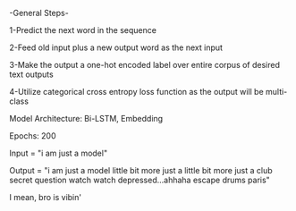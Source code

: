 -General Steps-

1-Predict the next word in the sequence

2-Feed old input plus a new output word as the next input

3-Make the output a one-hot encoded label over entire corpus of desired text outputs

4-Utilize categorical cross entropy loss function as the output will be multi-class

Model Architecture: Bi-LSTM, Embedding

Epochs: 200

Input = "i am just a model"

Output = "i am just a model little bit more just a little bit more just a club secret question watch watch depressed...ahhaha escape drums paris"

I mean, bro is vibin' 
